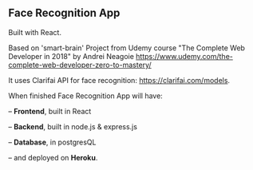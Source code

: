 ## Face Recognition App

Built with React. 

Based on 'smart-brain' Project from Udemy course "The Complete Web Developer in 2018" by Andrei Neagoie https://www.udemy.com/the-complete-web-developer-zero-to-mastery/ 

It uses Clarifai API for face recognition: https://clarifai.com/models.

When finished Face Recognition App will have:

– **Frontend**, built in React

– **Backend**, built in node.js & express.js

– **Database**, in postgresQL

– and deployed on **Heroku**.
